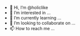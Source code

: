 - 👋 Hi, I’m @holiclike
- 👀 I’m interested in ...
- 🌱 I’m currently learning ...
- 💞️ I’m looking to collaborate on ...
- 📫 How to reach me ...

<!---
holiclike/holiclike is a ✨ special ✨ repository because its `README.md` (this file) appears on your GitHub profile.
You can click the Preview link to take a look at your changes.
--->
